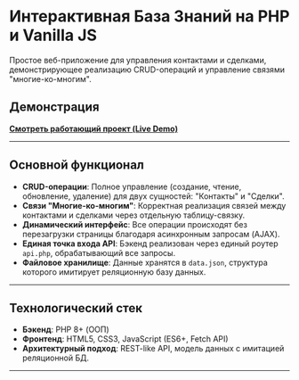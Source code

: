 # Интерактивная База Знаний на PHP и Vanilla JS

Простое веб-приложение для управления контактами и сделками, демонстрирующее реализацию CRUD-операций и управление связями "многие-ко-многим".

##  Демонстрация

**[Смотреть работающий проект (Live Demo)](https://dd22b15a-f939-4c03-86fc-9b03faa27bd5-00-3fevvlg5acp43.sisko.replit.dev)**

---

##  Основной функционал

- **CRUD-операции**: Полное управление (создание, чтение, обновление, удаление) для двух сущностей: "Контакты" и "Сделки".
- **Связи "Многие-ко-многим"**: Корректная реализация связей между контактами и сделками через отдельную таблицу-связку.
- **Динамический интерфейс**: Все операции происходят без перезагрузки страницы благодаря асинхронным запросам (AJAX).
- **Единая точка входа API**: Бэкенд реализован через единый роутер `api.php`, обрабатывающий все запросы.
- **Файловое хранилище**: Данные хранятся в `data.json`, структура которого имитирует реляционную базу данных.

---

##  Технологический стек

- **Бэкенд**: PHP 8+ (ООП)
- **Фронтенд**: HTML5, CSS3, JavaScript (ES6+, Fetch API)
- **Архитектурный подход**: REST-like API, модель данных с имитацией реляционной БД.

---
